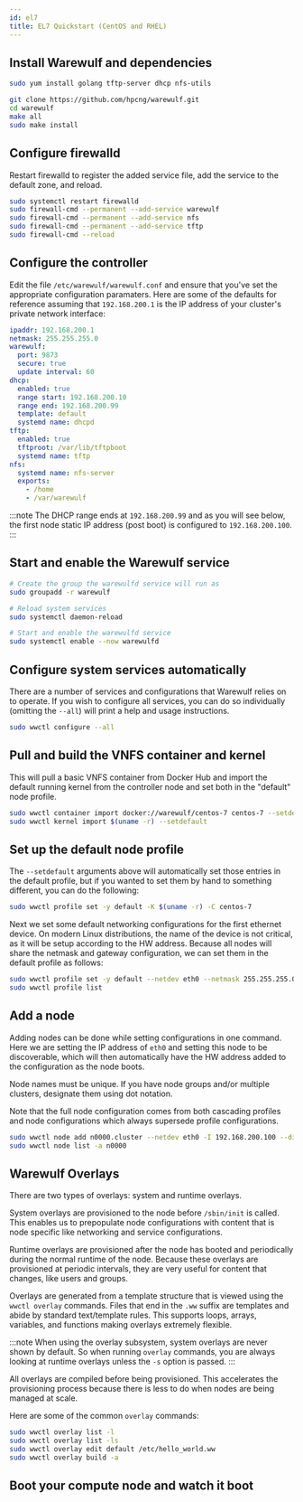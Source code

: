 ```yaml
---
id: el7
title: EL7 Quickstart (CentOS and RHEL)
---
```


## Install Warewulf and dependencies

```bash
sudo yum install golang tftp-server dhcp nfs-utils

git clone https://github.com/hpcng/warewulf.git
cd warewulf
make all
sudo make install
```

## Configure firewalld

Restart firewalld to register the added service file, add the service to the default zone, and reload.

```bash
sudo systemctl restart firewalld
sudo firewall-cmd --permanent --add-service warewulf
sudo firewall-cmd --permanent --add-service nfs
sudo firewall-cmd --permanent --add-service tftp
sudo firewall-cmd --reload
```

## Configure the controller

Edit the file `/etc/warewulf/warewulf.conf` and ensure that you've set the appropriate
configuration paramaters. Here are some of the defaults for reference assuming that `192.168.200.1`
is the IP address of your cluster's private network interface:

```yaml
ipaddr: 192.168.200.1
netmask: 255.255.255.0
warewulf:
  port: 9873
  secure: true
  update interval: 60
dhcp:
  enabled: true
  range start: 192.168.200.10
  range end: 192.168.200.99
  template: default
  systemd name: dhcpd
tftp:
  enabled: true
  tftproot: /var/lib/tftpboot
  systemd name: tftp
nfs:
  systemd name: nfs-server
  exports:
    - /home
    - /var/warewulf
```

:::note
The DHCP range ends at `192.168.200.99` and as you will see below, the first node static IP
address (post boot) is configured to `192.168.200.100`.
:::

## Start and enable the Warewulf service

```bash
# Create the group the warewulfd service will run as
sudo groupadd -r warewulf

# Reload system services
sudo systemctl daemon-reload

# Start and enable the warewulfd service
sudo systemctl enable --now warewulfd
```

## Configure system services automatically

There are a number of services and configurations that Warewulf relies on to operate.
If you wish to configure all services, you can do so individually (omitting the `--all`)
will print a help and usage instructions.

```bash
sudo wwctl configure --all
```

## Pull and build the VNFS container and kernel

This will pull a basic VNFS container from Docker Hub and import the default running kernel from the controller node and set both in the "default" node profile.

```bash
sudo wwctl container import docker://warewulf/centos-7 centos-7 --setdefault
sudo wwctl kernel import $(uname -r) --setdefault
```

## Set up the default node profile

The `--setdefault` arguments above will automatically set those entries in the default profile, but if you wanted to set them by hand to something different, you can do the following:

```bash
sudo wwctl profile set -y default -K $(uname -r) -C centos-7
```

Next we set some default networking configurations for the first ethernet device. On modern Linux distributions, the name of the device is not critical, as it will be setup according to the HW address. Because all nodes will share the netmask and gateway configuration, we can set them in the default profile as follows:

```bash
sudo wwctl profile set -y default --netdev eth0 --netmask 255.255.255.0 --gateway 192.168.200.1
sudo wwctl profile list
```

## Add a node

Adding nodes can be done while setting configurations in one command. Here we are setting the IP address of `eth0` and setting this node to be discoverable, which will then automatically have the HW address added to the configuration as the node boots.

Node names must be unique. If you have node groups and/or multiple clusters, designate them using dot notation.

Note that the full node configuration comes from both cascading profiles and node configurations which always supersede profile configurations.

```bash
sudo wwctl node add n0000.cluster --netdev eth0 -I 192.168.200.100 --discoverable
sudo wwctl node list -a n0000
```

## Warewulf Overlays

There are two types of overlays: system and runtime overlays.

System overlays are provisioned to the node before `/sbin/init` is called. This enables us to prepopulate node configurations with content that is node specific like networking and service configurations.

Runtime overlays are provisioned after the node has booted and periodically during the normal runtime of the node. Because these overlays are provisioned at periodic intervals, they are very useful for content that changes, like users and groups.

Overlays are generated from a template structure that is viewed using the `wwctl overlay` commands. Files that end in the ``.ww`` suffix are templates and abide by standard text/template rules. This supports loops, arrays, variables, and functions making overlays extremely flexible.

:::note
When using the overlay subsystem, system overlays are never shown by default. So when running `overlay` commands, you are always looking at runtime overlays unless the `-s` option is passed.
:::

All overlays are compiled before being provisioned. This accelerates the provisioning process because there is less to do when nodes are being managed at scale.

Here are some of the common `overlay` commands:

```bash
sudo wwctl overlay list -l
sudo wwctl overlay list -ls
sudo wwctl overlay edit default /etc/hello_world.ww
sudo wwctl overlay build -a
```

## Boot your compute node and watch it boot
